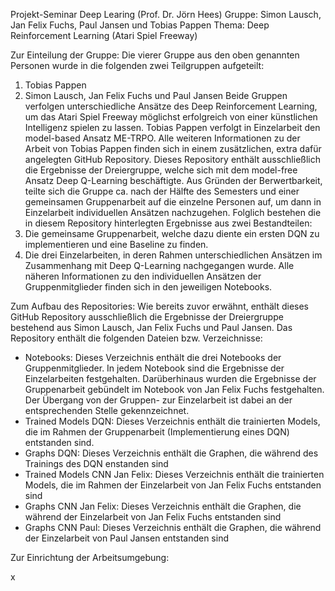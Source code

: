 Projekt-Seminar Deep Learing (Prof. Dr. Jörn Hees)
Gruppe: Simon Lausch, Jan Felix Fuchs, Paul Jansen und Tobias Pappen
Thema: Deep Reinforcement Learning (Atari Spiel Freeway)

Zur Einteilung der Gruppe:
Die vierer Gruppe aus den oben genannten Personen wurde in die folgenden zwei Teilgruppen aufgeteilt:
  1. Tobias Pappen
  2. Simon Lausch, Jan Felix Fuchs und Paul Jansen
Beide Gruppen verfolgen unterschiedliche Ansätze des Deep Reinforcement Learning, um das Atari Spiel Freeway möglichst erfolgreich von einer künstlichen Intelligenz spielen zu lassen. Tobias Pappen verfolgt in Einzelarbeit den model-based Ansatz ME-TRPO. Alle weiteren Informationen zu der Arbeit von Tobias Pappen finden sich in einem zusätzlichen, extra dafür angelegten GitHub Repository. Dieses Repository enthält ausschließlich die Ergebnisse der Dreiergruppe, welche sich mit dem model-free Ansatz Deep Q-Learning beschäftigte. Aus Gründen der Berwertbarkeit, teilte sich die Gruppe ca. nach der Hälfte des Semesters und einer gemeinsamen Gruppenarbeit auf die einzelne Personen auf, um dann in Einzelarbeit individuellen Ansätzen nachzugehen. Folglich bestehen die in diesem Repository hinterlegten Ergebnisse aus zwei Bestandteilen:
1. Die gemeinsame Gruppenarbeit, welche dazu diente ein ersten DQN zu implementieren und eine Baseline zu finden.
2. Die drei Einzelarbeiten, in deren Rahmen unterschiedlichen Ansätzen im Zusammenhang mit Deep Q-Learning nachgegangen wurde.
Alle näheren Informationen zu den individuellen Ansätzen der Gruppenmitglieder finden sich in den jeweiligen Notebooks.

Zum Aufbau des Repositories:
Wie bereits zuvor erwähnt, enthält dieses GitHub Repository ausschließlich die Ergebnisse der Dreiergruppe bestehend aus Simon Lausch, Jan Felix Fuchs und Paul Jansen.
Das Repository enthält die folgenden Dateien bzw. Verzeichnisse:
- Notebooks: 
Dieses Verzeichnis enthält die drei Notebooks der Gruppenmitglieder. In jedem Notebook sind die Ergebnisse der Einzelarbeiten festgehalten. Darüberhinaus wurden die Ergebnisse der Gruppenarbeit gebündelt im Notebook von Jan Felix Fuchs festgehalten. Der Übergang von der Gruppen- zur Einzelarbeit ist dabei an der entsprechenden Stelle gekennzeichnet.
- Trained Models DQN:
Dieses Verzeichnis enthält die trainierten Models, die im Rahmen der Gruppenarbeit (Implementierung eines DQN) entstanden sind.
- Graphs DQN:
Dieses Verzeichnis enthält die Graphen, die während des Trainings des DQN enstanden sind
- Trained Models CNN Jan Felix:
Dieses Verzeichnis enthält die trainierten Models, die im Rahmen der Einzelarbeit von Jan Felix Fuchs entstanden sind
- Graphs CNN Jan Felix:
Dieses Verzeichnis enthält die Graphen, die während der Einzelarbeit von Jan Felix Fuchs entstanden sind
- Graphs CNN Paul:
Dieses Verzeichnis enthält die Graphen, die während der Einzelarbeit von Paul Jansen entstanden sind

Zur Einrichtung der Arbeitsumgebung:


x


